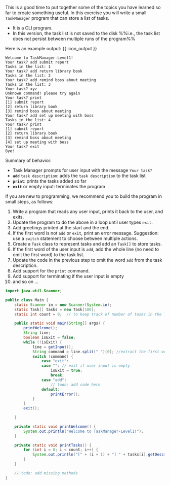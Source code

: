 <panel header="{{ icon_Q }} TaskManager Level 1">
<question>

This is a good time to put together some of the topics you have learned so far to create something useful. In this exercise you will write a small `TaskManager` program that can store a list of tasks.
* It is a <tooltip content="Command Line Interface i.e., no Graphical User Interface">CLI</tooltip> program.
* In this version, the task list is not saved to the disk %%i.e., the task list does not persist between multiple runs of the program%%

Here is an example output: {{ icon_output }}
```
Welcome to TaskManager-Level1!
Your task? add submit report
Tasks in the list: 1
Your task? add return library book
Tasks in the list: 2
Your task? add remind boss about meeting
Tasks in the list: 3
Your task? xyz
Unknown command! please try again
Your task? print
[1] submit report
[2] return library book
[3] remind boss about meeting
Your task? add set up meeting with boss
Tasks in the list: 4
Your task? print
[1] submit report
[2] return library book
[3] remind boss about meeting
[4] set up meeting with boss
Your task? exit
Bye!
```

Summary of behavior:
* Task Manager prompts for user input with the message `Your task? `
* **`add`** `task description`: adds the `task description` to the task list
* **`print`**: prints the tasks added so far
* **`exit`** or empty input: terminates the program

If you are new to programming, we recommend you to build the program in small steps, as follows:

1. Write a program that reads any user input, prints it back to the user, and exits.
1. Update the program to do the above in a loop until user types `exit`.
1. Add greetings printed at the start and the end.
1. If the first word is not `add` or `exit`, print an error message. Suggestion: use a `switch` statement to choose between multiple actions.
1. Create a `Task` class to represent tasks and add an `Task[]` to store tasks.
1. If the first word of the user input is `add`, add the whole line (no need to omit the first word) to the task list.
1. Update the code in the previous step to omit the word `add` from the task description.
1. Add support for the `print` command.
1. Add support for terminating if the user input is empty
1. and so on ...

<div slot="hint">

<panel type="seamless" header="Partial solution">

```java
import java.util.Scanner;

public class Main {
    static Scanner in = new Scanner(System.in);
    static Task[] tasks = new Task[100];
    static int count = 0;  // to keep track of number of tasks in the list

    public static void main(String[] args) {
        printWelcome();
        String line;
        boolean isExit = false;
        while (!isExit) {
            line = getInput();
            String command = line.split(" ")[0]; //extract the first word of the user input
            switch (command) {
                case "exit":
                case "": // exit if user input is empty
                    isExit = true;
                    break;
                case "add":
                    // todo: add code here
                default:
                    printError();
            }
        }
        exit();

    }

    private static void printWelcome() {
        System.out.println("Welcome to TaskManager-Level1!");
    }

    private static void printTasks() {
        for (int i = 0; i < count; i++) {
            System.out.println("[" + (i + 1) + "] " + tasks[i].getDescription());
        }
    }

    // todo: add missing methods
}

```
</panel>

</div>
</question>
</panel>
